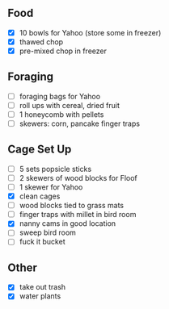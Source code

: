 ## Food
- [x] 10 bowls for Yahoo (store some in freezer)
- [x] thawed chop
- [x] pre-mixed chop in freezer 

## Foraging 
- [ ] foraging bags for Yahoo 
- [ ] roll ups with cereal, dried fruit 
- [ ] 1 honeycomb with pellets
- [ ] skewers: corn, pancake finger traps

## Cage Set Up
- [ ] 5 sets popsicle sticks
- [ ] 2 skewers of wood blocks for Floof 
- [ ] 1 skewer for Yahoo 
- [x] clean cages
- [ ] wood blocks tied to grass mats
- [ ] finger traps with millet in bird room
- [x] nanny cams in good location
- [ ] sweep bird room
- [ ] fuck it bucket

## Other 
- [x] take out trash
- [x] water plants 